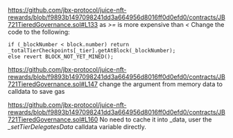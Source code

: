 https://github.com/jbx-protocol/juice-nft-rewards/blob/f9893b1497098241dd3a664956d8016ff0d0efd0/contracts/JB721TieredGovernance.sol#L133
as *>=* is more expensive than *<*
Change the code to the following:

    if (_blockNumber < block.number) return _totalTierCheckpoints[_tier].getAtBlock(_blockNumber);
    else revert BLOCK_NOT_YET_MINED();

https://github.com/jbx-protocol/juice-nft-rewards/blob/f9893b1497098241dd3a664956d8016ff0d0efd0/contracts/JB721TieredGovernance.sol#L147
change the argument from memory data to calldata to save gas

https://github.com/jbx-protocol/juice-nft-rewards/blob/f9893b1497098241dd3a664956d8016ff0d0efd0/contracts/JB721TieredGovernance.sol#L160
No need to cache it into _data, user the *_setTierDelegatesData* calldata variable directly. 


    